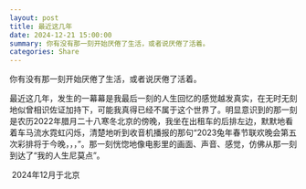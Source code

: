 ```yaml
---
layout: post
title: 最近这几年
date: 2024-12-21 15:00:00
summary: 你有没有那一刻开始厌倦了生活，或者说厌倦了活着。
categories: Share
---
```


你有没有那一刻开始厌倦了生活，或者说厌倦了活着。

最近这几年，发生的一幕幕是我最后一刻的人生回忆的感觉越发真实，在无时无刻地似曾相识佐证加持下，可能我真得已经不属于这个世界了。明显意识到的那一刻是农历2022年腊月二十八寒冬北京的傍晚，我坐在出租车的后排左边，默默地看着车马流水霓虹闪烁，清楚地听到收音机播报的那句“2023兔年春节联欢晚会第五次彩排将于今晚，，，”。那一刻恍惚地像电影里的画面、声音、感觉，仿佛从那一刻到达了“我的人生尼莫点”。

​																		2024年12月于北京

